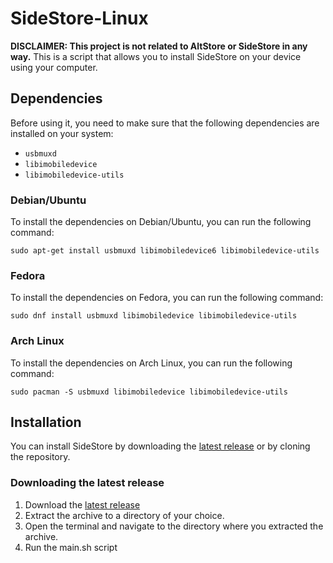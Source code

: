 # SideStore-Linux
**DISCLAIMER: This project is not related to AltStore or SideStore in any way.**
This is a script that allows you to install SideStore on your device using your computer.

## Dependencies
Before using it, you need to make sure that the following dependencies are installed on your system:

- `usbmuxd`
- `libimobiledevice`
- `libimobiledevice-utils`

### Debian/Ubuntu
To install the dependencies on Debian/Ubuntu, you can run the following command:
```
sudo apt-get install usbmuxd libimobiledevice6 libimobiledevice-utils
```

### Fedora
To install the dependencies on Fedora, you can run the following command:
```
sudo dnf install usbmuxd libimobiledevice libimobiledevice-utils
```
### Arch Linux
To install the dependencies on Arch Linux, you can run the following command:
```
sudo pacman -S usbmuxd libimobiledevice libimobiledevice-utils
```

## Installation
You can install SideStore by downloading the [latest release](https://github.com/SoftwareRat/sidestore-linux/archive/refs/heads/master.zip) or by cloning the repository.

### Downloading the latest release
1. Download the [latest release](https://github.com/SoftwareRat/sidestore-linux/archive/refs/heads/master.zip)
3. Extract the archive to a directory of your choice.
4. Open the terminal and navigate to the directory where you extracted the archive.
5. Run the main.sh script